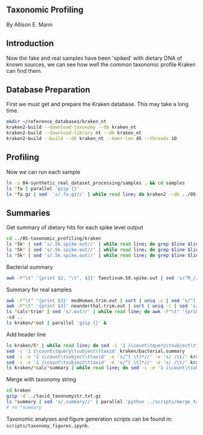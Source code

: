 ## Taxonomic Profiling

By Allison E. Mann

## Introduction

Now the fake and real samples have been 'spiked' with dietary DNA of known
sources, we can see how well the common taxonomic profile Kraken can find them.

## Database Preparation

First we must get and prepare the Kraken database. This may take a long time.

```bash
mkdir ~/reference_databases/kraken_nt 
kraken2-build --download-taxonomy --db kraken_nt
kraken2-build --download-library nt --db kraken_nt
kraken2-build --build --db kraken_nt --kmer-len 45 --threads 10
```

## Profiling

Now we can run each sample

```bash
ln -s 04-synthetic_real_dataset_processing/samples . && cd samples
ls *fa | parallel 'gzip {}'
ls *fa.gz | sed  's/.fa.gz//' | while read line; do kraken2 --db ../05-taxonomic_profiling/reference_databases/kraken_nt/ --threads 8 --use-names --gzip-compressed --output ../../05-taxonomic_profiling/kraken/$line.out $line.fa.gz; done
```

## Summaries

Get summary of dietary hits for each spike level output

```bash
cd ../05-taxonomic_profiling/kraken
ls *5k* | sed 's/.5k.spike.out//' | while read line; do grep $line $line.5k.spike.out | awk -F"\t" '{print $2, "\t", $3}' | sed 's/^M_//' | sed 's/^MT_//' | sed 's/_.*\t/\t/' | sort | uniq -c | sed 's/^[ \t]*//' | sed 's/ /\t/' | sed 's/ //' | sed 's/ /_/g' | sed 's/_(taxid_/\t/' | sed 's/)$//' >> 5k.spike.summary; done
ls *5k* | sed 's/.5k.spike.out//' | while read line; do grep $line $line.500.spike.out | awk -F"\t" '{print $2, "\t", $3}' | sed 's/^M_//' | sed 's/^MT_//' | sed 's/_.*\t/\t/' | sort | uniq -c | sed 's/^[ \t]*//' | sed 's/ /\t/' | sed 's/ //' | sed 's/ /_/g' | sed 's/_(taxid_/\t/' | sed 's/)$//' >> 500.spike.summary; done
ls *5k* | sed 's/.5k.spike.out//' | while read line; do grep $line $line.50.spike.out | awk -F"\t" '{print $2, "\t", $3}' | sed 's/^M_//' | sed 's/^MT_//' | sed 's/_.*\t/\t/' | sort | uniq -c | sed 's/^[ \t]*//' | sed 's/ /\t/' | sed 's/ //' | sed 's/ /_/g' | sed 's/_(taxid_/\t/' | sed 's/)$//' >> 50.spike.summary; done
```

Bacterial summary

```bash
awk -F"\t" '{print $2, "\t", $3}' Taestivum.50.spike.out | sed 's/^M_//' | sed 's/^MT_//' | sed 's/_.*\t/\t/' | sort | uniq -c | sed 's/^[ \t]*//' | sed 's/ /\t/' | sed 's/ //' | sed 's/ /_/g' | sed 's/_(taxid_/\t/' | sed 's/)$//' > bacterial.summary
```

Summary for real samples

```bash
awk -F"\t" '{print $3}' modHuman.trim.out | sort | uniq -c | sed 's/^[ \t]*//' | sed 's/ /\t/' | sed 's/ /_/g' | sed 's/_(taxid_/\t/' | sed 's/)//g' > modHuman.summary &
awk -F"\t" '{print $3}' neanderthal.trim.out | sort | uniq -c | sed 's/^[ \t]*//' | sed 's/ /\t/' | sed 's/ /_/g' | sed 's/_(taxid_/\t/' | sed 's/)//g' > neanderthal.summary &
ls *calc*trim* | sed 's/.out//' | while read line; do awk -F"\t" '{print $3}' $line.out | sort | uniq -c | sed 's/^[ \t]*//' | sed 's/ /\t/' | sed 's/ /_/g' | sed 's/_(taxid_/\t/' | sed 's/)//g' > $line.summary; done
-cd ..
ls kraken/*out | parallel 'gzip {}' & 
```

Add header line

```bash
ls kraken/5* | while read line; do sed -i '1 i\count\tquery\tsubject\ttaxid' $line; done &
sed -i '1 i\count\tquery\tsubject\ttaxid' kraken/bacterial.summary
sed -i -e '1 i\count\tsubject\ttaxid' -e 's/^[ \t]*//' -e 's/ /\t/' kraken/modHuman.summary
sed -i -e '1 i\count\tsubject\ttaxid' -e 's/^[ \t]*//' -e 's/ /\t/' kraken/neanderthal.summary
ls kraken/*calc*summary | while read line; do sed -i -e '1 i\count\tsubject\ttaxid' -e 's/^[ \t]*//' -e 's/ /\t/' $line; done
```


Merge with taxonomy string

```bash
cd kraken
gzip -d ../taxid_taxonomystr.txt.gz 
ls *summary | sed 's/.summary//' | parallel 'python ../scripts/merge_tax.py -i {}.summary -o {}.merged -t ../taxid_taxonomystr.txt'
# rm *summary
```

Taxonomic analyses and figure generation scripts can be found in: `scripts/taxonomy_figures.ipynb`.
